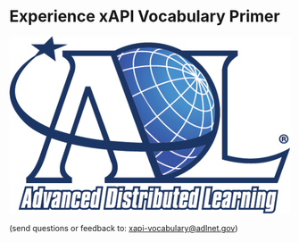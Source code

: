 # Experience xAPI Vocabulary Primer


![logo](assets/logo.png)


(send questions or feedback to: [xapi-vocabulary@adlnet.gov](mailto:xapi-vocabulary@adlnet.gov))